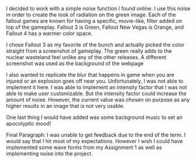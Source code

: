   I decided to work with a simple noise function I found online. I use this noise in order to create the look of radiation on the green image. 
Each of the fallout games are known for having a specific, movie-like, filter added on top of the gameplay. Fallout 3 is Green, Fallout New Vegas is Orange, and Fallout 4 has a warmer color space.

I chose Fallout 3 as my favorite of the bunch and actually picked the color straight from a screenshot of gameplay. The green really adds to the nuclear wasteland feel
unlike any of the other releases. A different screenshot was used as the background of the webpage

I also wanted to replicate the blur that happens in game when you are injured or an explosion goes off near you. Unfortunately, I was not able to implement it here.
I was able to implement an intensity factor that I was not able to make user customizable. But the intensity factor could increase the amount of noise. However, the current
value was chosen on purpose as any higher results in an image that is not very usable.

One last thing I would have added was some background music to set an apocolyptic mood!

Final Paragraph: I was unable to get feedback due to the end of the term. I would say that I hit most of my expectations. However I wish I could have implemented some
wave forms from my Assignment 1 as well as implementing noise into the project.
